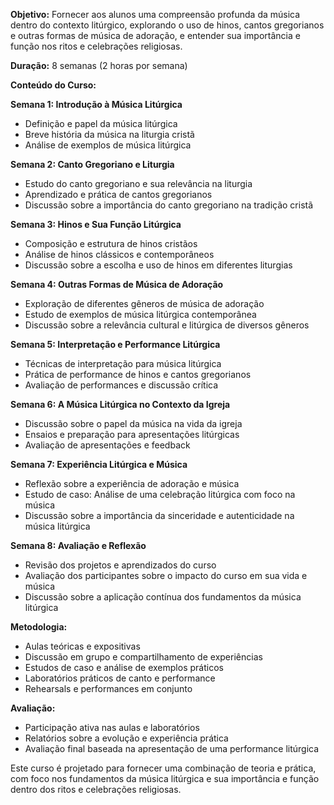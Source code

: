 
**Objetivo:** Fornecer aos alunos uma compreensão profunda da música dentro do contexto litúrgico, explorando o uso de hinos, cantos gregorianos e outras formas de música de adoração, e entender sua importância e função nos ritos e celebrações religiosas.

**Duração:** 8 semanas (2 horas por semana)

**Conteúdo do Curso:**

**Semana 1: Introdução à Música Litúrgica**

- Definição e papel da música litúrgica
- Breve história da música na liturgia cristã
- Análise de exemplos de música litúrgica

**Semana 2: Canto Gregoriano e Liturgia**

- Estudo do canto gregoriano e sua relevância na liturgia
- Aprendizado e prática de cantos gregorianos
- Discussão sobre a importância do canto gregoriano na tradição cristã

**Semana 3: Hinos e Sua Função Litúrgica**

- Composição e estrutura de hinos cristãos
- Análise de hinos clássicos e contemporâneos
- Discussão sobre a escolha e uso de hinos em diferentes liturgias

**Semana 4: Outras Formas de Música de Adoração**

- Exploração de diferentes gêneros de música de adoração
- Estudo de exemplos de música litúrgica contemporânea
- Discussão sobre a relevância cultural e litúrgica de diversos gêneros

**Semana 5: Interpretação e Performance Litúrgica**

- Técnicas de interpretação para música litúrgica
- Prática de performance de hinos e cantos gregorianos
- Avaliação de performances e discussão crítica

**Semana 6: A Música Litúrgica no Contexto da Igreja**

- Discussão sobre o papel da música na vida da igreja
- Ensaios e preparação para apresentações litúrgicas
- Avaliação de apresentações e feedback

**Semana 7: Experiência Litúrgica e Música**

- Reflexão sobre a experiência de adoração e música
- Estudo de caso: Análise de uma celebração litúrgica com foco na música
- Discussão sobre a importância da sinceridade e autenticidade na música litúrgica

**Semana 8: Avaliação e Reflexão**

- Revisão dos projetos e aprendizados do curso
- Avaliação dos participantes sobre o impacto do curso em sua vida e música
- Discussão sobre a aplicação contínua dos fundamentos da música litúrgica

**Metodologia:**

- Aulas teóricas e expositivas
- Discussão em grupo e compartilhamento de experiências
- Estudos de caso e análise de exemplos práticos
- Laboratórios práticos de canto e performance
- Rehearsals e performances em conjunto

**Avaliação:**

- Participação ativa nas aulas e laboratórios
- Relatórios sobre a evolução e experiência prática
- Avaliação final baseada na apresentação de uma performance litúrgica

Este curso é projetado para fornecer uma combinação de teoria e prática, com foco nos fundamentos da música litúrgica e sua importância e função dentro dos ritos e celebrações religiosas.